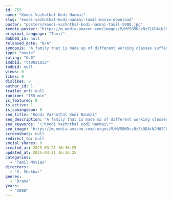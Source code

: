 ```yaml
---
id: 755
name: "Koodi Vazhnthal Kodi Nanmai"
slug: "koodi-vazhnthal-kodi-nanmai-tamil-movie-download"
poster: "posters/koodi-vazhnthal-kodi-nanmai-tamil-2000.jpg"
remote_poster: "https://m.media-amazon.com/images/M/MV5BMDczNzZiODAtN2M0ZC00YTVlLWE0MzgtNWI5MmUyNzkzY2Y1XkEyXkFqcGdeQXVyMjA4OTI5NDQ@._V1_SX300.jpg"
original_language: "Tamil"
dubbed_in: null
released_date: "N/A"
synopsis: "A family that is made up of different working classes suffers strain and breaks up over its conflicting lifestyles. Can they reunite?"
type: "movie"
rating: "6.0"
imdbid: "tt9021032"
tmdbid: null
views: 0
likes: 0
dislikes: 0
author_id: 1
trailer_url: null
runtime: "155 min"
is_featured: 0
is_active: 1
is_comingsoon: 0
seo_title: "Koodi Vazhnthal Kodi Nanmai"
seo_description: "A family that is made up of different working classes suffers strain and breaks up over its conflicting lifestyles. Can they reunite?"
seo_keywords: "\"Koodi Vazhnthal Kodi Nanmai\""
seo_image: "https://m.media-amazon.com/images/M/MV5BMDczNzZiODAtN2M0ZC00YTVlLWE0MzgtNWI5MmUyNzkzY2Y1XkEyXkFqcGdeQXVyMjA4OTI5NDQ@._V1_SX300.jpg"
screenshots: null
redirect_to: null
social_shares: 0
created_at: 2025-03-21 16:36:25
updated_at: 2025-03-21 16:36:25
categories:
  - "Tamil Movies"
directors:
  - "V. Shekhar"
genres:
  - "Drama"
years:
  - "2000"
---
```

